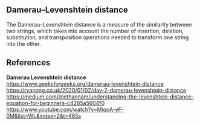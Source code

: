 ## Damerau–Levenshtein distance
The Damerau–Levenshtein distance is a measure of the similarity between two strings, which takes into account the number of insertion, deletion, substitution, and transposition operations needed to transform one string into the other.
<br>







## References
**Damerau Levenshtein distance**
<br>
https://www.geeksforgeeks.org/damerau-levenshtein-distance
<br>
https://ryanong.co.uk/2020/01/02/day-2-damerau-levenshtein-distance
<br>
https://medium.com/@ethannam/understanding-the-levenshtein-distance-equation-for-beginners-c4285a5604f0
<br>
https://www.youtube.com/watch?v=MiqoA-yF-0M&list=WL&index=2&t=485s
